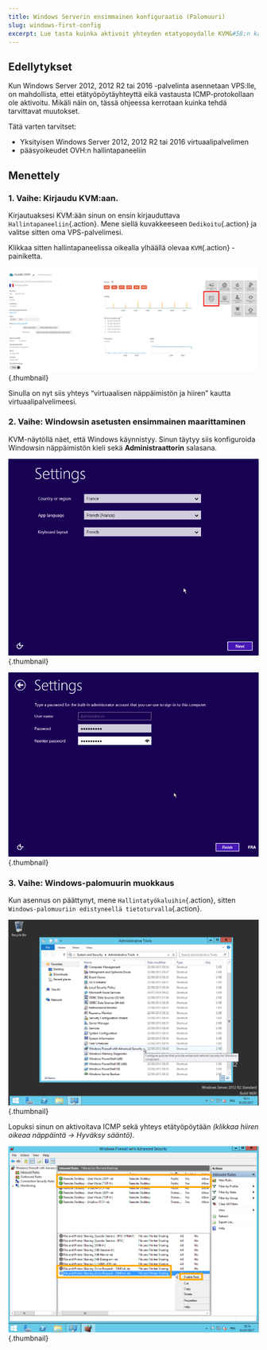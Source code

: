 ```yaml
---
title: Windows Serverin ensimmainen konfiguraatio (Palomuuri)
slug: windows-first-config
excerpt: Lue tasta kuinka aktivoit yhteyden etatyopoydalle KVM&#58;n kautta, jos yhteys ei ole aktivoituna.
---
```



## Edellytykset
Kun Windows Server 2012, 2012 R2 tai 2016 -palvelinta asennetaan VPS:lle, on mahdollista, ettei etätyöpöytäyhteyttä eikä vastausta ICMP-protokollaan ole aktivoitu. Mikäli näin on, tässä ohjeessa kerrotaan kuinka tehdä tarvittavat muutokset.

Tätä varten tarvitset:

- Yksityisen Windows Server 2012, 2012 R2 tai 2016 virtuaalipalvelimen
- pääsyoikeudet OVH:n hallintapaneeliin


## Menettely

### 1. Vaihe&#58; Kirjaudu KVM&#58;aan.
Kirjautuaksesi KVM:ään sinun on ensin kirjauduttava `Hallintapaneeliin`{.action}. Mene siellä kuvakkeeseen `Dedikoitu`{.action} ja valitse sitten oma VPS-palvelimesi.

Klikkaa sitten hallintapaneelissa oikealla ylhäällä olevaa  `KVM`{.action} -painiketta.


![KVM](images/windowsvps.png){.thumbnail}

Sinulla on nyt siis yhteys “virtuaalisen näppäimistön ja hiiren” kautta virtuaalipalvelimeesi.


### 2. Vaihe&#58; Windowsin asetusten ensimmainen maarittaminen
KVM-näytöllä näet, että Windows käynnistyy.  Sinun täytyy siis konfiguroida Windowsin näppäimistön kieli sekä **Administraattorin** salasana.


![Kieli](images/windows2.png){.thumbnail}


![Mdp](images/windows3.png){.thumbnail}


### 3. Vaihe&#58; Windows-palomuurin muokkaus
Kun asennus on päättynyt, mene `Hallintatyökaluihin`{.action}, sitten `Windows-palomuuriin edistyneellä tietoturvalla`{.action}.


![Admin](images/windows4.png){.thumbnail}

Lopuksi sinun on aktivoitava ICMP sekä yhteys etätyöpöytään *(klikkaa hiiren oikeaa näppäintä -> Hyväksy sääntö)*.


![Aktiivinen](images/windows5.png){.thumbnail}